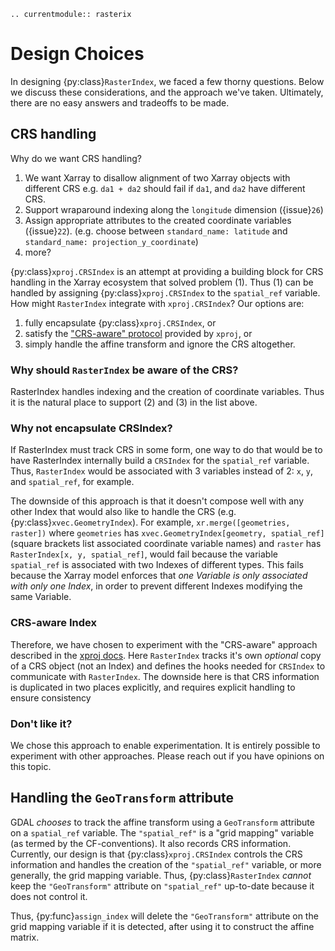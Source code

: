 ```{eval-rst}
.. currentmodule:: rasterix
```

# Design Choices

In designing {py:class}`RasterIndex`, we faced a few thorny questions. Below we discuss these considerations, and the approach we've taken.
Ultimately, there are no easy answers and tradeoffs to be made.

## CRS handling

Why do we want CRS handling?

1. We want Xarray to disallow alignment of two Xarray objects with different CRS e.g. `da1 + da2` should fail if `da1`, and `da2` have different CRS.
1. Support wraparound indexing along the `longitude` dimension ({issue}`26`)
1. Assign appropriate attributes to the created coordinate variables ({issue}`22`). (e.g. choose between `standard_name: latitude` and `standard_name: projection_y_coordinate`)
1. more?

{py:class}`xproj.CRSIndex` is an attempt at providing a building block for CRS handling in the Xarray ecosystem that solved problem (1).
Thus (1) can be handled by assigning {py:class}`xproj.CRSIndex` to the `spatial_ref` variable.
How might `RasterIndex` integrate with `xproj.CRSIndex`? Our options are:

1. fully encapsulate {py:class}`xproj.CRSIndex`, or
1. satisfy the ["CRS-aware" protocol](https://xproj.readthedocs.io/en/latest/integration.html) provided by `xproj`, or
1. simply handle the affine transform and ignore the CRS altogether.

### Why should `RasterIndex` be aware of the CRS?

RasterIndex handles indexing and the creation of coordinate variables. Thus it is the natural place to support (2) and (3) in the list above.

### Why not encapsulate CRSIndex?

If RasterIndex must track CRS in some form, one way to do that would be to have RasterIndex internally build a `CRSIndex` for the `spatial_ref` variable.
Thus, `RasterIndex` would be associated with 3 variables instead of 2: `x`, `y`, and `spatial_ref`, for example.

The downside of this approach is that it doesn't compose well with any other Index that would also like to handle the CRS (e.g. {py:class}`xvec.GeometryIndex`).
For example, `xr.merge([geometries, raster])` where `geometries` has `xvec.GeometryIndex[geometry, spatial_ref]` (square brackets list associated coordinate variable names) and `raster` has `RasterIndex[x, y, spatial_ref]`, would fail because the variable `spatial_ref` is associated with two Indexes of different types.
This fails because the Xarray model enforces that _one Variable is only associated with only one Index_, in order to prevent different Indexes modifying the same Variable.

### CRS-aware Index

Therefore, we have chosen to experiment with the "CRS-aware" approach described in the [xproj docs](https://xproj.readthedocs.io/en/latest/integration.html).
Here `RasterIndex` tracks it's own _optional_ copy of a CRS object (not an Index) and defines the hooks needed for `CRSIndex` to communicate with `RasterIndex`.
The downside here is that CRS information is duplicated in two places explicitly, and requires explicit handling to ensure consistency

### Don't like it?

We chose this approach to enable experimentation. It is entirely possible to experiment with other approaches. Please reach out if you have opinions on this topic.

## Handling the `GeoTransform` attribute

GDAL _chooses_ to track the affine transform using a `GeoTransform` attribute on a `spatial_ref` variable. The `"spatial_ref"` is a
"grid mapping" variable (as termed by the CF-conventions). It also records CRS information. Currently, our design is that
{py:class}`xproj.CRSIndex` controls the CRS information and handles the creation of the `"spatial_ref"` variable, or more generally,
the grid mapping variable. Thus, {py:class}`RasterIndex` _cannot_ keep the `"GeoTransform"` attribute on `"spatial_ref"` up-to-date
because it does not control it.

Thus, {py:func}`assign_index` will delete the `"GeoTransform"` attribute on the grid mapping variable if it is detected, after using it
to construct the affine matrix.
